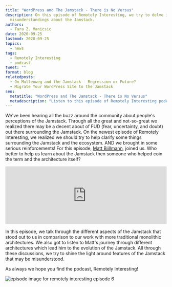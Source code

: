 ```yaml
---
title: "WordPress and The Jamstack - There is No Versus"
description: On this episode of Remotely Interesting, we try to delve into some
  misunderstandings about the Jamstack.
authors:
  - Tara Z. Manicsic
date: 2020-09-25
lastmod: 2020-09-25
topics:
  - news
tags:
  - Remotely Interesting
  - podcast
tweet: ""
format: blog
relatedposts:
  - On Mullenweg and the Jamstack - Regression or Future?
  - Migrate Your WordPress Site to the Jamstack
seo:
  metatitle: "WordPress and The Jamstack - There is No Versus"
  metadescription: "Listen to this episode of Remotely Interesting podcast, where we delve into some misunderstandings about the Jamstack (related to WordPress convo's that have been happening)."
---
```

We've been hearing all the buzz around the community about people's perceptions of the Jamstack. Through all the great and not-so-great we realized there may be a decent about of FUD (fear, uncertainty, and doubt) out there surrounding the Jamstack. On the newest episode of Remotely Interesting, we realized we should try to help clarify some things surrounding the Jamstack and the ecosystem. AND we brought in some serious reinforcements! For this episode, [Matt Biillmann](https://www.netlify.com/authors/matt-biilmann/?utm_source=blog&utm_medium=ri-ep-6-tzm&utm_campaign=devex), joined us. Who better to help us learn about the Jamstack then someone who helped coin the term and the architecture itself?

<iframe width="100%" height="180" frameborder="no" scrolling="no" seamless src="https://share.transistor.fm/e/a9d7d2c8/dark"></iframe>

In this episode, we talk through the different aspects of the Jamstack that stood out to us in comparison to our work with more traditional monolithic architectures. We also got to listen to Matt's journey through different architectures which lead him to the evolution of the Jamstack. All through these discussions, we try to shine the light around features of the Jamstack that may be misunderstood.

As always we hope you find the podcast, Remotely Interesting!

![episode image for remotely interesting episode 6](/img/blog/ep-6.png "Episode 6 Hosts of Remotely Interesting")
